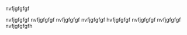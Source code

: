  nvfjgfgfgf

 nvfjgfgfgf
 nvfjgfgfgf
 nvfjgfgfgf
 nvfjgfgfgf
 hvfjgfgfgf
 nvfjgfgfgf
 nvfjgfgfgf
 nvfjgfgfgfh
